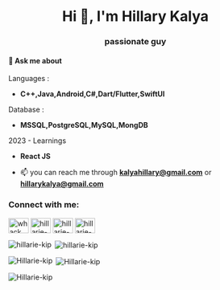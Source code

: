 <h1 align="center">Hi 👋, I'm Hillary Kalya</h1>
<h3 align="center">passionate guy</h3>



<h4 align="left">💬 Ask me about</h4>

Languages :  

- **C++,Java,Android,C#,Dart/Flutter,SwiftUI**

Database :  

- **MSSQL,PostgreSQL,MySQL,MongDB**

2023 - Learnings 
- **React JS**

- 📫 you can reach me through **kalyahillary@gmail.com** or **hillarykalya@gmail.com**

<h3 align="left">Connect with me:</h3>
<p align="left">
<a href="https://twitter.com/whack_panther" target="blank"><img align="center" src="https://cdn.jsdelivr.net/npm/simple-icons@3.0.1/icons/twitter.svg" alt="whack_panther" height="30" width="40" /></a>
<a href="https://linkedin.com/in/hillarie-kip" target="blank"><img align="center" src="https://cdn.jsdelivr.net/npm/simple-icons@3.0.1/icons/linkedin.svg" alt="hillarie-kip" height="30" width="40" /></a>
<a href="https://stackoverflow.com/users/hillarie-kip" target="blank"><img align="center" src="https://cdn.jsdelivr.net/npm/simple-icons@3.0.1/icons/stackoverflow.svg" alt="hillarie-kip" height="30" width="40" /></a>
<a href="https://instagram.com/hillarie-kip" target="blank"><img align="center" src="https://cdn.jsdelivr.net/npm/simple-icons@3.0.1/icons/instagram.svg" alt="hillarie-kip" height="30" width="40" /></a>
</p>


<p><img align="left" src="https://github-readme-stats.vercel.app/api/top-langs?username=hillarie-kip&show_icons=true&locale=en&layout=compact" alt="hillarie-kip" /></p>

<p>&nbsp;<img align="center" src="https://github-readme-stats.vercel.app/api?username=hillarie-kip&show_icons=true&locale=en" alt="hillarie-kip" /></p>



<p><img align="left" src="https://github-readme-stats.vercel.app/api/top-langs?username=Hillarie-kip&show_icons=true&locale=en&layout=compact" alt="Hillarie-kip" /></p>

<p margin-top="1rem">&nbsp;<img align="center" src="https://github-readme-stats.vercel.app/api?username=Hillarie-kip&show_icons=true&locale=en" alt="Hillarie-kip" /></p>

<p><img align="center" src="https://github-readme-streak-stats.herokuapp.com/?user=Hillarie-kip&" alt="Hillarie-kip" /></p>
